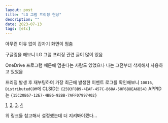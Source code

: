 ```yaml
---
layout: post
title: "LG 그램 프리징 현상"
description: ""
date: 2023-07-13
tags: [etc]
---
```


아무런 이유 없이 갑자기 화면이 멈춤

구글링을 해보니 LG 그램 프리징 관련 글이 많이 있음

OneDrive 프로그램 때문에 멈춘다는 사람도 있었으나 나는 그전부터 삭제해서 사용하고 있었음

프리징 발생 후 재부팅하여 가장 최근에 발생한 이벤트 로그를 확인해보니 `10016, DistributedCOM`에 CLSID는 `{2593F8B9-4EAF-457C-B68A-50F6B8EA6B54}` APPID는 `{15C20B67-12E7-4BB6-92BB-7AFF07997402}`

<a href="https://tiplog.co.kr/1422">1</a>, <a href="https://itsvc.tistory.com/entry/%EC%9D%B4%EB%B2%A4%ED%8A%B8-ID-10016-DistributedCOM-%EC%98%A4%EB%A5%98-%ED%95%B4%EA%B2%B0-%EB%B0%A9%EB%B2%95">2</a>, <a href="https://showering.tistory.com/144">3</a>, <a href="https://gall.dcinside.com/m/td2/264445">4</a>

위 링크들 참고해서 설정했는데 더 지켜봐야겠다...

